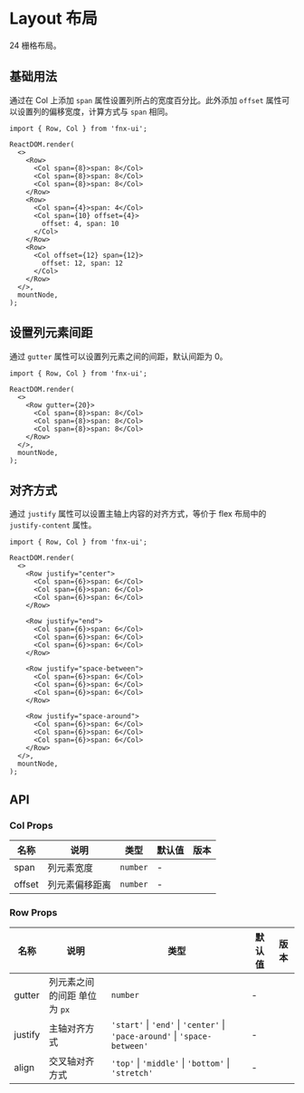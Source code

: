 # Layout 布局

24 栅格布局。

## 基础用法

通过在 Col 上添加 `span` 属性设置列所占的宽度百分比。此外添加 `offset` 属性可以设置列的偏移宽度，计算方式与 `span` 相同。

```tsx
import { Row, Col } from 'fnx-ui';

ReactDOM.render(
  <>
    <Row>
      <Col span={8}>span: 8</Col>
      <Col span={8}>span: 8</Col>
      <Col span={8}>span: 8</Col>
    </Row>
    <Row>
      <Col span={4}>span: 4</Col>
      <Col span={10} offset={4}>
        offset: 4, span: 10
      </Col>
    </Row>
    <Row>
      <Col offset={12} span={12}>
        offset: 12, span: 12
      </Col>
    </Row>
  </>,
  mountNode,
);
```

## 设置列元素间距

通过 `gutter` 属性可以设置列元素之间的间距，默认间距为 0。

```tsx
import { Row, Col } from 'fnx-ui';

ReactDOM.render(
  <>
    <Row gutter={20}>
      <Col span={8}>span: 8</Col>
      <Col span={8}>span: 8</Col>
      <Col span={8}>span: 8</Col>
    </Row>
  </>,
  mountNode,
);
```

## 对齐方式

通过 `justify` 属性可以设置主轴上内容的对齐方式，等价于 flex 布局中的 `justify-content` 属性。

```tsx
import { Row, Col } from 'fnx-ui';

ReactDOM.render(
  <>
    <Row justify="center">
      <Col span={6}>span: 6</Col>
      <Col span={6}>span: 6</Col>
      <Col span={6}>span: 6</Col>
    </Row>

    <Row justify="end">
      <Col span={6}>span: 6</Col>
      <Col span={6}>span: 6</Col>
      <Col span={6}>span: 6</Col>
    </Row>

    <Row justify="space-between">
      <Col span={6}>span: 6</Col>
      <Col span={6}>span: 6</Col>
      <Col span={6}>span: 6</Col>
    </Row>

    <Row justify="space-around">
      <Col span={6}>span: 6</Col>
      <Col span={6}>span: 6</Col>
      <Col span={6}>span: 6</Col>
    </Row>
  </>,
  mountNode,
);
```

## API

### Col Props

| 名称   | 说明           | 类型     | 默认值 | 版本 |
| ------ | -------------- | -------- | ------ | ---- |
| span   | 列元素宽度     | `number` | -      |      |
| offset | 列元素偏移距离 | `number` | -      |      |

### Row Props

| 名称    | 说明                         | 类型                                                                       | 默认值 | 版本 |
| ------- | ---------------------------- | -------------------------------------------------------------------------- | ------ | ---- |
| gutter  | 列元素之间的间距 单位为 `px` | `number`                                                                   | -      |      |
| justify | 主轴对齐方式                 | `'start'` \| `'end'` \| `'center'` \| `'pace-around'` \| `'space-between'` | -      |      |
| align   | 交叉轴对齐方式               | `'top'` \| `'middle'` \| `'bottom'` \| `'stretch'`                         | -      |      |
